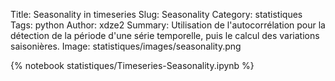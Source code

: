 Title: Seasonality in timeseries
Slug: Seasonality
Category: statistiques
Tags: python
Author: xdze2
Summary: Utilisation de l'autocorrélation pour la détection de la période d'une série temporelle, puis le calcul des variations saisonières.
Image: statistiques/images/seasonality.png

{% notebook statistiques/Timeseries-Seasonality.ipynb %}
